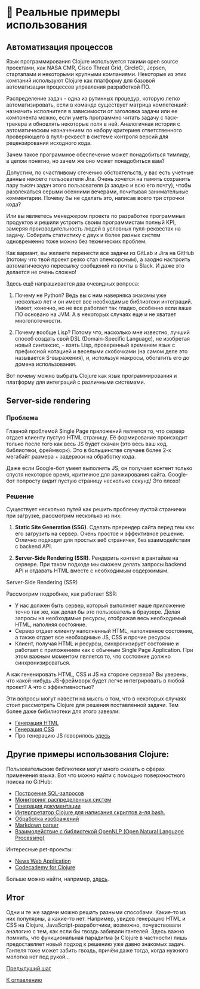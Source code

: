 # :wrench: Реальные примеры использования

## Автоматизация процессов

[comment]: (https://xakep.ru/2018/08/24/clojure-flower/)

Язык программирования Clojure используется такими open source проектами, как NASA CMR, Cisco Threat Grid, CircleCI, Jepsen, стартапами и некоторыми крупными компаниями. Некоторые из этих компаний используют Clojure как платформу для базовой автоматизации процессов управления разработкой ПО.

Распределение задач - одна из рутинных процедур, которую легко автоматизировать, если в команде существует матрица компетенций: назначить исполнителя в зависимости от заголовка задачи или ее компонента можно, если уметь программно читать задачу с таск-трекера и обновлять некоторые поля в ней. Аналогичная история с автоматическим назначением по набору критериев ответственного проверяющего в пулл-реквест в системе контроля версий для рецензирования исходного кода.

Зачем такое программное обеспечение может понадобиться тимлиду, в целом понятно, но зачем же оно может понадобиться вам?

Допустим, по счастливому стечению обстоятельств, у вас есть учетные данные некоего пользователя Jira. Очень хочется на память сохранить пару тысяч задач этого пользователя (а заодно и всю его почту), чтобы развлекаться серыми осенними вечерами, почитывая занимательные комментарии. Почему бы не сделать это, написав всего три строчки кода?

Или вы являетесь менеджером проекта по разработке программных продуктов и решили устроить своим программистам полный KPI, замеряя производительность людей в условных пулл-реквестах на задачу. Собирать статистику с двух и более разных систем одновременно тоже можно без технических проблем.

Как вариант, вы желаете перенести все задачи из GitLab и Jira на GitHub (потому что твой проект резко стал опенсорсным), а заодно настроить автоматическую пересылку сообщений из почты в Slack. И даже это делается не очень сложно!

Здесь ещё напрашивается два очевидных вопроса:

1. Почему не Python? Ведь вы с ним наверняка знакомы уже несколько лет и он имеет все необходимые библиотеки интеграций. Имеет, конечно, но не все работает так гладко, особенно если ваше ПО основано на JVM. А в некоторых случаях еще и не хватает многопоточности.

2. Почему вообще Lisp? Потому что, насколько мне известно, лучший способ создать свой DSL (Domain-Specific Language), не изобретая новый синтаксис, - взять Lisp, проверенный временем язык с префиксной нотацией и веселыми скобочками (на самом деле это называется S-выражения), и, используя макросы, обогатить его до домена использования.

Вот почему можно выбрать Clojure как язык программирования и платформу для интеграций с различными системами.



## Server-side rendering

[comment]: (https://habr.com/ru/post/527310/)

### Проблема

Главной проблемой Single Page приложений является то, что сервер отдает клиенту пустую HTML страницу. Её формирование происходит только после того как весь JS будет скачан (это весь ваш код, библиотеки, фреймворк). Это в большинстве случаев более 2-х мегабайт размера + задержки на обработку кода.

Даже если Google-бот умеет выполнять JS, он получает контент только спустя некоторое время, критичное для ранжирования сайта. Google-бот попросту видит пустую страницу несколько секунд! Это плохо!

### Решение

Существует несколько путей как решить проблему пустой странички при загрузке, рассмотрим несколько из них:

1. **Static Site Generation (SSG)**. Сделать пререндер сайта перед тем как его загрузить на сервер. Очень простое и эффективное решение. Отлично подходит для простых веб страничек, без взаимодействия с backend API.

2. **Server-Side Rendering (SSR)**. Рендерить контент в рантайме на сервере. При таком подходе мы сможем делать запросы backend API и отдавать HTML вместе с необходимым содержимым.

Server-Side Rendering (SSR)

Рассмотрим подробнее, как работает SSR:

- У нас должен быть сервер, который выполняет наше приложение точно так же, как делал бы это пользователь в браузере. Делая запросы на необходимые ресурсы, отображая весь необходимый HTML, наполняя состояние.
- Сервер отдает клиенту наполненный HTML, наполненное состояние, а также отдает все необходимые JS, CSS и прочие ресурсы.
- Клиент, получая HTML и ресурсы, синхронизирует состояние и работает с приложением как с обычным Single Page Application. При этом важным моментом является то, что состояние должно синхронизироваться.

А как гененировать HTML, CSS и JS на стороне сервера? Вы уверены, что какой-нибудь JS-фреймворк будет легче интегрировать в любой проект? А что с эффективностью?

Эти вопросы могут навести на мысль о том, что в некоторых случаях стоит рассмотреть Clojure для решения поставленной задачи. Тем более даже бибилиотеки для этого завезли:

- [Генерация HTML](https://github.com/weavejester/hiccup)
- [Генерация CSS](https://github.com/noprompt/garden)
- Про генерацию JS говорилось [здесь](motivation.md)



## Другие примеры использования Clojure:

Пользовательские библиотеки могут много сказать о сферах применения языка. Вот что можно найти с помощью поверхностного поиска по GitHub:

- [Построение SQL-запросов](https://github.com/seancorfield/honeysql)
- [Мониторинг распределенных систем](https://github.com/riemann/riemann)
- [Генерация документации](https://github.com/weavejester/codox)
- [Интерпретатор Clojure для написания скриптов а-ля bash.](https://github.com/babashka/babashka)
- [Обработка изображений](https://github.com/Clojure2D/clojure2d)
- [Markdown parser](https://github.com/yogthos/markdown-clj)
- [Взаимодействие с библиотекой OpenNLP (Open Natural Language Processing)](https://github.com/dakrone/clojure-opennlp)

Интересные pet-проекты:
- [News Web Application](https://github.com/ertugrulcetin/ClojureNews)
- [Codecademy for Clojure](https://github.com/clojurecademy/clojurecademy)

Больше можно найти, например, [здесь](https://github.com/search?l=Clojure&p=1&q=clojure&type=Repositories).



## Итог

Одни и те же задачи можно решать разными способами. Какие-то из них популярны, а какие-то нет. Например, увидев генерацию HTML и CSS на Clojure, JavaScript-разработчики, возможно, почувствовали аналогию с тем, как если бы гвоздь забивали гантелей. Здесь важно помнить, что функциональная парадигма (и Clojure в частности) лишь предоставляет новый подход к решению уже давно знакомых задач.  Гантеля тоже может забить гвоздь, причём даже тогда, когда нужного молотка нет под рукой...

[Предыдущий шаг](samples.md)

[К оглавлению](../README.md)

